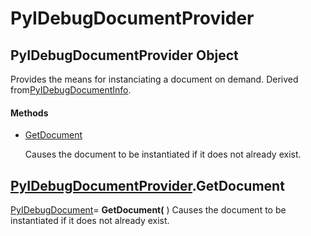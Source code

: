 # PyIDebugDocumentProvider

## PyIDebugDocumentProvider Object

Provides the means for instanciating a document on demand\.  Derived from[PyIDebugDocumentInfo](#pyidebugdocumentinfo)\.

#### Methods


  - [GetDocument](PyIDebugDocumentProvider.md#pyidebugdocumentprovidergetdocument)

    Causes the document to be instantiated if it does not already exist\.&nbsp;

## [PyIDebugDocumentProvider](#pyidebugdocumentprovider)\.GetDocument

[PyIDebugDocument](#pyidebugdocument)\= **GetDocument\(** \)
Causes the document to be instantiated if it does not already exist\.
